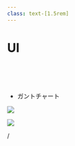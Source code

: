 ```yaml
---
class: text-[1.5rem]
---
```


# UI

<br>
<br>
<br>

- ガントチャート

<img
  src="/gantt.png"
  class="absolute top-5/20 right-[3.5rem] w-6/10"
/>

<img
  src="/figma.svg"
  class="absolute bottom-[2.5rem] left-[3.5rem] w-1/10"
/>

<div
  class="absolute bottom-[1rem] right-[1rem] text-[1rem]"
>
  <SlideCurrentNo /> / <SlidesTotal />
</div>

<!--
Note
-->